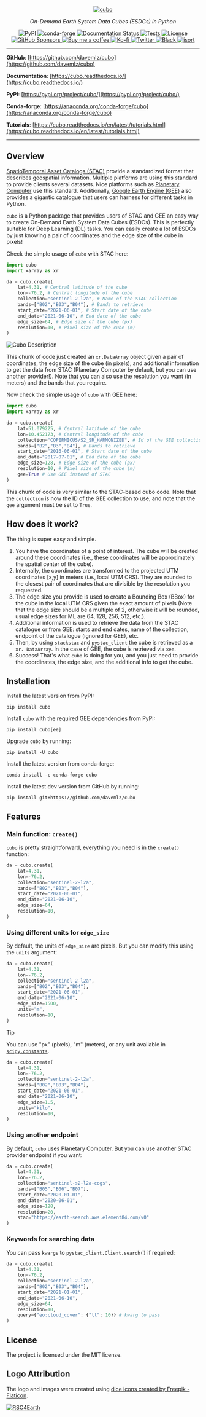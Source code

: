 <p align="center">
  <a href="https://github.com/davemlz/cubo"><img src="https://github.com/davemlz/cubo/raw/main/docs/_static/logo.png" alt="cubo"></a>
</p>
<p align="center">
    <em>On-Demand Earth System Data Cubes (ESDCs) in Python</em>
</p>
<p align="center">
<a href='https://pypi.python.org/pypi/cubo'>
    <img src='https://img.shields.io/pypi/v/cubo.svg' alt='PyPI' />
</a>
<a href='https://anaconda.org/conda-forge/cubo'>
    <img src='https://img.shields.io/conda/vn/conda-forge/cubo.svg' alt='conda-forge' />
</a>
<a href='https://cubo.readthedocs.io/en/latest/?badge=latest'>
    <img src='https://readthedocs.org/projects/cubo/badge/?version=latest' alt='Documentation Status' />
</a>
<a href="https://github.com/davemlz/cubo/actions/workflows/tests.yml" target="_blank">
    <img src="https://github.com/davemlz/cubo/actions/workflows/tests.yml/badge.svg" alt="Tests">
</a>
<a href="https://opensource.org/licenses/MIT" target="_blank">
    <img src="https://img.shields.io/badge/License-MIT-blue.svg" alt="License">
</a>
<a href="https://github.com/sponsors/davemlz" target="_blank">
    <img src="https://img.shields.io/badge/GitHub%20Sponsors-Donate-ff69b4.svg" alt="GitHub Sponsors">
</a>
<a href="https://www.buymeacoffee.com/davemlz" target="_blank">
    <img src="https://img.shields.io/badge/Buy%20me%20a%20coffee-Donate-ff69b4.svg" alt="Buy me a coffee">
</a>
<a href="https://ko-fi.com/davemlz" target="_blank">
    <img src="https://img.shields.io/badge/kofi-Donate-ff69b4.svg" alt="Ko-fi">
</a>
<a href="https://twitter.com/dmlmont" target="_blank">
    <img src="https://img.shields.io/twitter/follow/dmlmont?style=social" alt="Twitter">
</a>
<a href="https://github.com/psf/black" target="_blank">
    <img src="https://img.shields.io/badge/code%20style-black-000000.svg" alt="Black">
</a>
<a href="https://pycqa.github.io/isort/" target="_blank">
    <img src="https://img.shields.io/badge/%20imports-isort-%231674b1?style=flat&labelColor=ef8336" alt="isort">
</a>
</p>

---

**GitHub**: [https://github.com/davemlz/cubo](https://github.com/davemlz/cubo)

**Documentation**: [https://cubo.readthedocs.io/](https://cubo.readthedocs.io/)

**PyPI**: [https://pypi.org/project/cubo/](https://pypi.org/project/cubo/)

**Conda-forge**: [https://anaconda.org/conda-forge/cubo](https://anaconda.org/conda-forge/cubo)

**Tutorials**: [https://cubo.readthedocs.io/en/latest/tutorials.html](https://cubo.readthedocs.io/en/latest/tutorials.html)

---

## Overview

[SpatioTemporal Asset Catalogs (STAC)](https://stacspec.org/) provide a standardized format that describes
geospatial information. Multiple platforms are using this standard to provide clients several datasets.
Nice platforms such as [Planetary Computer](https://planetarycomputer.microsoft.com/) use this standard.
Additionally, [Google Earth Engine (GEE)](https://developers.google.com/earth-engine/datasets/) 
also provides a gigantic catalogue that users can harness for different tasks in Python.

`cubo` is a Python package that provides users of STAC and GEE an easy way to create On-Demand Earth System Data Cubes (ESDCs). This is perfectly suitable for Deep Learning (DL) tasks. You can easily create a lot of ESDCs by just knowing a pair of coordinates and the edge size of the cube in pixels!

Check the simple usage of `cubo` with STAC here:

```python
import cubo
import xarray as xr

da = cubo.create(
    lat=4.31, # Central latitude of the cube
    lon=-76.2, # Central longitude of the cube
    collection="sentinel-2-l2a", # Name of the STAC collection
    bands=["B02","B03","B04"], # Bands to retrieve
    start_date="2021-06-01", # Start date of the cube
    end_date="2021-06-10", # End date of the cube
    edge_size=64, # Edge size of the cube (px)
    resolution=10, # Pixel size of the cube (m)
)
```

![Cubo Description](https://github.com/davemlz/cubo/raw/main/docs/_static/cubo_desc.png)

This chunk of code just created an `xr.DataArray` object given a pair of coordinates, the edge size of the cube (in pixels), and additional information to get the data from STAC (Planetary Computer by default, but you can use another provider!). Note that you can also use the resolution you want (in meters) and the bands that you require.

Now check the simple usage of `cubo` with GEE here:

```python
import cubo
import xarray as xr

da = cubo.create(
    lat=51.079225, # Central latitude of the cube
    lon=10.452173, # Central longitude of the cube
    collection="COPERNICUS/S2_SR_HARMONIZED", # Id of the GEE collection
    bands=["B2","B3","B4"], # Bands to retrieve
    start_date="2016-06-01", # Start date of the cube
    end_date="2017-07-01", # End date of the cube
    edge_size=128, # Edge size of the cube (px)
    resolution=10, # Pixel size of the cube (m)
    gee=True # Use GEE instead of STAC
)
```

This chunk of code is very similar to the STAC-based cubo code. Note that the `collection`
is now the ID of the GEE collection to use, and note that the `gee` argument must be set to
`True`.

## How does it work?

The thing is super easy and simple.

1. You have the coordinates of a point of interest. The cube will be created around these coordinates (i.e., these coordinates will be approximately the spatial center of the cube).
2. Internally, the coordinates are transformed to the projected UTM coordinates [x,y] in meters (i.e., local UTM CRS). They are rounded to the closest pair of coordinates that are divisible by the resolution you requested.
3. The edge size you provide is used to create a Bounding Box (BBox) for the cube in the local UTM CRS given the exact amount of pixels (Note that the edge size should be a multiple of 2, otherwise it will be rounded, usual edge sizes for ML are 64, 128, 256, 512, etc.).
4. Additional information is used to retrieve the data from the STAC catalogue or from GEE: starts and end dates, name of the collection, endpoint of the catalogue (ignored for GEE), etc.
5. Then, by using `stackstac` and `pystac_client` the cube is retrieved as a `xr. DataArray`. In the case of GEE, the cube is retrieved
via `xee`.
6. Success! That's what `cubo` is doing for you, and you just need to provide the coordinates, the edge size, and the additional info to get the cube.

## Installation

Install the latest version from PyPI:

```
pip install cubo
```

Install `cubo` with the required GEE dependencies from PyPI:

```
pip install cubo[ee]
```

Upgrade `cubo` by running:

```
pip install -U cubo
```

Install the latest version from conda-forge:

```
conda install -c conda-forge cubo
```

Install the latest dev version from GitHub by running:

```
pip install git+https://github.com/davemlz/cubo
```

## Features

### Main function: `create()`

`cubo` is pretty straightforward, everything you need is in the `create()` function:

```python
da = cubo.create(
    lat=4.31,
    lon=-76.2,
    collection="sentinel-2-l2a",
    bands=["B02","B03","B04"],
    start_date="2021-06-01",
    end_date="2021-06-10",
    edge_size=64,
    resolution=10,
)
```

### Using different units for `edge_size`

By default, the units of `edge_size` are pixels. But you can modify this using the `units` argument:

```python
da = cubo.create(
    lat=4.31,
    lon=-76.2,
    collection="sentinel-2-l2a",
    bands=["B02","B03","B04"],
    start_date="2021-06-01",
    end_date="2021-06-10",
    edge_size=1500,
    units="m",
    resolution=10,
)
```

> [!TIP]
> You can use "px" (pixels), "m" (meters), or any unit available in [`scipy.constants`](https://docs.scipy.org/doc/scipy/reference/constants.html#units).

```python
da = cubo.create(
    lat=4.31,
    lon=-76.2,
    collection="sentinel-2-l2a",
    bands=["B02","B03","B04"],
    start_date="2021-06-01",
    end_date="2021-06-10",
    edge_size=1.5,
    units="kilo",
    resolution=10,
)
```

### Using another endpoint

By default, `cubo` uses Planetary Computer. But you can use another STAC provider endpoint if you want:

```python
da = cubo.create(
    lat=4.31,
    lon=-76.2,
    collection="sentinel-s2-l2a-cogs",
    bands=["B05","B06","B07"],
    start_date="2020-01-01",
    end_date="2020-06-01",
    edge_size=128,
    resolution=20,
    stac="https://earth-search.aws.element84.com/v0"
)
```

### Keywords for searching data

You can pass `kwargs` to `pystac_client.Client.search()` if required:

```python
da = cubo.create(
    lat=4.31,
    lon=-76.2,
    collection="sentinel-2-l2a",
    bands=["B02","B03","B04"],
    start_date="2021-01-01",
    end_date="2021-06-10",
    edge_size=64,
    resolution=10,
    query={"eo:cloud_cover": {"lt": 10}} # kwarg to pass
)
```

## License

The project is licensed under the MIT license.

## Logo Attribution

The logo and images were created using <a href="https://www.flaticon.com/free-icons/dice" title="dice icons">dice icons created by Freepik - Flaticon</a>.

[![RSC4Earth](https://github.com/davemlz/cubo/raw/main/docs/_static/esds.png)](https://rsc4earth.de/authors/esds/)
